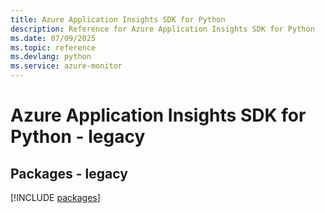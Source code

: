 ```yaml
---
title: Azure Application Insights SDK for Python
description: Reference for Azure Application Insights SDK for Python
ms.date: 07/09/2025
ms.topic: reference
ms.devlang: python
ms.service: azure-monitor
---
```

# Azure Application Insights SDK for Python - legacy
## Packages - legacy
[!INCLUDE [packages](application-insights-index.md)]